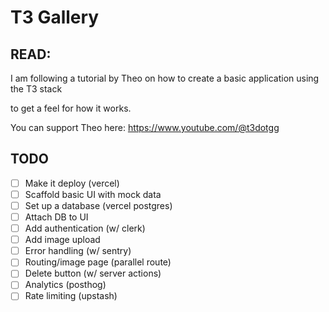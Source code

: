 # T3 Gallery

## READ:

I am following a tutorial by Theo on how to create a basic application using the T3 stack

to get a feel for how it works.

You can support Theo here: https://www.youtube.com/@t3dotgg

## TODO

- [ ] Make it deploy (vercel)
- [ ] Scaffold basic UI with mock data
- [ ] Set up a database (vercel postgres)
- [ ] Attach DB to UI
- [ ] Add authentication (w/ clerk)
- [ ] Add image upload
- [ ] Error handling (w/ sentry)
- [ ] Routing/image page (parallel route)
- [ ] Delete button (w/ server actions)
- [ ] Analytics (posthog)
- [ ] Rate limiting (upstash)